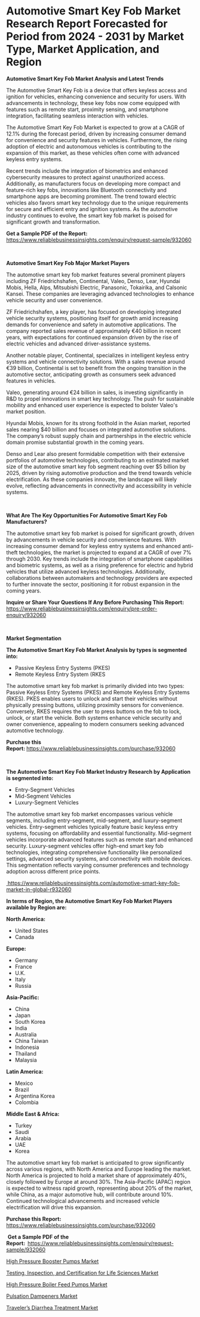 <p><h1>Automotive Smart Key Fob Market Research Report Forecasted for Period from 2024 -  2031 by Market Type, Market Application, and Region</h1></p><p><strong>Automotive Smart Key Fob Market Analysis and Latest Trends</strong></p>
<p><p>The Automotive Smart Key Fob is a device that offers keyless access and ignition for vehicles, enhancing convenience and security for users. With advancements in technology, these key fobs now come equipped with features such as remote start, proximity sensing, and smartphone integration, facilitating seamless interaction with vehicles. </p><p>The Automotive Smart Key Fob Market is expected to grow at a CAGR of 12.1% during the forecast period, driven by increasing consumer demand for convenience and security features in vehicles. Furthermore, the rising adoption of electric and autonomous vehicles is contributing to the expansion of this market, as these vehicles often come with advanced keyless entry systems. </p><p>Recent trends include the integration of biometrics and enhanced cybersecurity measures to protect against unauthorized access. Additionally, as manufacturers focus on developing more compact and feature-rich key fobs, innovations like Bluetooth connectivity and smartphone apps are becoming prominent. The trend toward electric vehicles also favors smart key technology due to the unique requirements for secure and efficient entry and ignition systems. As the automotive industry continues to evolve, the smart key fob market is poised for significant growth and transformation.</p></p>
<p><strong>Get a Sample PDF of the Report:&nbsp;</strong> <a href="https://www.reliablebusinessinsights.com/enquiry/request-sample/932060?utm_campaign=84&utm_medium=2&utm_source=Github&utm_content=ia&utm_term=02122024&utm_id=automotive-smart-key-fob">https://www.reliablebusinessinsights.com/enquiry/request-sample/932060</a></p>
<p>&nbsp;</p>
<p><strong>Automotive Smart Key Fob Major Market Players</strong></p>
<p><p>The automotive smart key fob market features several prominent players including ZF Friedrichshafen, Continental, Valeo, Denso, Lear, Hyundai Mobis, Hella, Alps, Mitsubishi Electric, Panasonic, Tokairika, and Calsonic Kansei. These companies are leveraging advanced technologies to enhance vehicle security and user convenience.</p><p>ZF Friedrichshafen, a key player, has focused on developing integrated vehicle security systems, positioning itself for growth amid increasing demands for convenience and safety in automotive applications. The company reported sales revenue of approximately €40 billion in recent years, with expectations for continued expansion driven by the rise of electric vehicles and advanced driver-assistance systems.</p><p>Another notable player, Continental, specializes in intelligent keyless entry systems and vehicle connectivity solutions. With a sales revenue around €39 billion, Continental is set to benefit from the ongoing transition in the automotive sector, anticipating growth as consumers seek advanced features in vehicles.</p><p>Valeo, generating around €24 billion in sales, is investing significantly in R&D to propel innovations in smart key technology. The push for sustainable mobility and enhanced user experience is expected to bolster Valeo's market position.</p><p>Hyundai Mobis, known for its strong foothold in the Asian market, reported sales nearing $40 billion and focuses on integrated automotive solutions. The company’s robust supply chain and partnerships in the electric vehicle domain promise substantial growth in the coming years.</p><p>Denso and Lear also present formidable competition with their extensive portfolios of automotive technologies, contributing to an estimated market size of the automotive smart key fob segment reaching over $5 billion by 2025, driven by rising automotive production and the trend towards vehicle electrification. As these companies innovate, the landscape will likely evolve, reflecting advancements in connectivity and accessibility in vehicle systems.</p></p>
<p>&nbsp;</p>
<p><strong>What Are The Key Opportunities For Automotive Smart Key Fob Manufacturers?</strong></p>
<p><p>The automotive smart key fob market is poised for significant growth, driven by advancements in vehicle security and convenience features. With increasing consumer demand for keyless entry systems and enhanced anti-theft technologies, the market is projected to expand at a CAGR of over 7% through 2030. Key trends include the integration of smartphone capabilities and biometric systems, as well as a rising preference for electric and hybrid vehicles that utilize advanced keyless technologies. Additionally, collaborations between automakers and technology providers are expected to further innovate the sector, positioning it for robust expansion in the coming years.</p></p>
<p><strong>Inquire or Share Your Questions If Any Before Purchasing This Report:</strong> <a href="https://www.reliablebusinessinsights.com/enquiry/pre-order-enquiry/932060?utm_campaign=84&utm_medium=2&utm_source=Github&utm_content=ia&utm_term=02122024&utm_id=automotive-smart-key-fob">https://www.reliablebusinessinsights.com/enquiry/pre-order-enquiry/932060</a></p>
<p>&nbsp;</p>
<p><strong>Market Segmentation</strong></p>
<p><strong>The Automotive Smart Key Fob Market Analysis by types is segmented into:</strong></p>
<p><ul><li>Passive Keyless Entry Systems (PKES)</li><li>Remote Keyless Entry System (RKES</li></ul></p>
<p><p>The automotive smart key fob market is primarily divided into two types: Passive Keyless Entry Systems (PKES) and Remote Keyless Entry Systems (RKES). PKES enables users to unlock and start their vehicles without physically pressing buttons, utilizing proximity sensors for convenience. Conversely, RKES requires the user to press buttons on the fob to lock, unlock, or start the vehicle. Both systems enhance vehicle security and owner convenience, appealing to modern consumers seeking advanced automotive technology.</p></p>
<p><strong>Purchase this Report:&nbsp;</strong><a href="https://www.reliablebusinessinsights.com/purchase/932060?utm_campaign=84&utm_medium=2&utm_source=Github&utm_content=ia&utm_term=02122024&utm_id=automotive-smart-key-fob">https://www.reliablebusinessinsights.com/purchase/932060</a></p>
<p>&nbsp;</p>
<p><strong>The Automotive Smart Key Fob Market Industry Research by Application is segmented into:</strong></p>
<p><ul><li>Entry-Segment Vehicles</li><li>Mid-Segment Vehicles</li><li>Luxury-Segment Vehicles</li></ul></p>
<p><p>The automotive smart key fob market encompasses various vehicle segments, including entry-segment, mid-segment, and luxury-segment vehicles. Entry-segment vehicles typically feature basic keyless entry systems, focusing on affordability and essential functionality. Mid-segment vehicles incorporate advanced features such as remote start and enhanced security. Luxury-segment vehicles offer high-end smart key fob technologies, integrating comprehensive functionality like personalized settings, advanced security systems, and connectivity with mobile devices. This segmentation reflects varying consumer preferences and technology adoption across different price points.</p></p>
<p><a href="https://www.reliablebusinessinsights.com/automotive-smart-key-fob-market-in-global-r932060?utm_campaign=84&utm_medium=2&utm_source=Github&utm_content=ia&utm_term=02122024&utm_id=automotive-smart-key-fob">&nbsp;https://www.reliablebusinessinsights.com/automotive-smart-key-fob-market-in-global-r932060</a></p>
<p><strong>In terms of Region, the Automotive Smart Key Fob Market Players available by Region are:</strong></p>
<p>
    <p> <strong> North America: </strong>
        <ul>
            <li>United States</li>
            <li>Canada</li>
        </ul>
        </p> 
    <p> <strong> Europe: </strong>
        <ul>
            <li>Germany</li>
            <li>France</li>
            <li>U.K.</li>
            <li>Italy</li>
            <li>Russia</li>
        </ul>
        </p> 
    <p> <strong> Asia-Pacific: </strong>
        <ul>
            <li>China</li>
            <li>Japan</li>
            <li>South Korea</li>
            <li>India</li>
            <li>Australia</li>
            <li>China Taiwan</li>
            <li>Indonesia</li>
            <li>Thailand</li>
            <li>Malaysia</li>
        </ul>
        </p> 
    <p> <strong> Latin America: </strong>
        <ul>
            <li>Mexico</li>
            <li>Brazil</li>
            <li>Argentina Korea</li>
            <li>Colombia</li>
        </ul>
        </p> 
    <p> <strong> Middle East & Africa: </strong>
        <ul>
            <li>Turkey</li>
            <li>Saudi</li>
            <li>Arabia</li>
            <li>UAE</li>
            <li>Korea</li>
        </ul>
    </p>
    </p>
<p><p>The automotive smart key fob market is anticipated to grow significantly across various regions, with North America and Europe leading the market. North America is projected to hold a market share of approximately 40%, closely followed by Europe at around 30%. The Asia-Pacific (APAC) region is expected to witness rapid growth, representing about 20% of the market, while China, as a major automotive hub, will contribute around 10%. Continued technological advancements and increased vehicle electrification will drive this expansion.</p></p>
<p><strong>Purchase this Report: </strong><a href="https://www.reliablebusinessinsights.com/purchase/932060?utm_campaign=84&utm_medium=2&utm_source=Github&utm_content=ia&utm_term=02122024&utm_id=automotive-smart-key-fob">https://www.reliablebusinessinsights.com/purchase/932060</a></p>
<p>&nbsp;<strong>Get a Sample PDF of the Report:&nbsp;&nbsp;</strong><a href="https://www.reliablebusinessinsights.com/enquiry/request-sample/932060?utm_campaign=84&utm_medium=2&utm_source=Github&utm_content=ia&utm_term=02122024&utm_id=automotive-smart-key-fob">https://www.reliablebusinessinsights.com/enquiry/request-sample/932060</a></p>
<p><strong></strong></p>
<p><p><a href="https://issuu.com/reportprime-2/docs/high-pressure-booster-pumps-market-size-2030.pptx?utm_campaign=84&utm_medium=2&utm_source=Github&utm_content=ia&utm_term=02122024&utm_id=automotive-smart-key-fob">High Pressure Booster Pumps Market</a></p><p><a href="https://github.com/AngelaWalsh696/Market-Research-Report-List-1/blob/main/testing-inspection-and-certification-for-life-sciences-market.md?utm_campaign=84&utm_medium=2&utm_source=Github&utm_content=ia&utm_term=02122024&utm_id=automotive-smart-key-fob">Testing, Inspection, and Certification for Life Sciences Market</a></p><p><a href="https://issuu.com/reportprime-2/docs/high-pressure-boiler-feed-pumps-market-size-2030.p?utm_campaign=84&utm_medium=2&utm_source=Github&utm_content=ia&utm_term=02122024&utm_id=automotive-smart-key-fob">High Pressure Boiler Feed Pumps Market</a></p><p><a href="https://www.linkedin.com/pulse/pulsation-dampeners-market-analysis-insights-competition-cagr-hb9ye?utm_campaign=84&utm_medium=2&utm_source=Github&utm_content=ia&utm_term=02122024&utm_id=automotive-smart-key-fob">Pulsation Dampeners Market</a></p><p><a href="https://github.com/jontyhinseyxe/Market-Research-Report-List-1/blob/main/travelers-diarrhea-treatment-market.md?utm_campaign=84&utm_medium=2&utm_source=Github&utm_content=ia&utm_term=02122024&utm_id=automotive-smart-key-fob">Traveler’s Diarrhea Treatment Market</a></p></p>